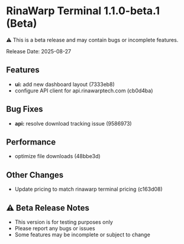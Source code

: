# RinaWarp Terminal 1.1.0-beta.1 (Beta)

⚠️ This is a beta release and may contain bugs or incomplete features.


Release Date: 2025-08-27


## Features

- **ui:** add new dashboard layout (7333eb8)
- configure API client for api.rinawarptech.com (cb0d4ba)

## Bug Fixes

- **api:** resolve download tracking issue (9586973)

## Performance

- optimize file downloads (48bbe3d)

## Other Changes

- Update pricing to match rinawarp terminal pricing (c163d08)

## ⚠️ Beta Release Notes
- This version is for testing purposes only
- Please report any bugs or issues
- Some features may be incomplete or subject to change